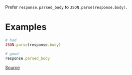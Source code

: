 
Prefer `response.parsed_body` to `JSON.parse(response.body)`.

# Examples

```ruby
# bad
JSON.parse(response.body)

# good
response.parsed_body
```

[Source](http://www.rubydoc.info/gems/rubocop/RuboCop/Cop/Rails/ResponseParsedBody)